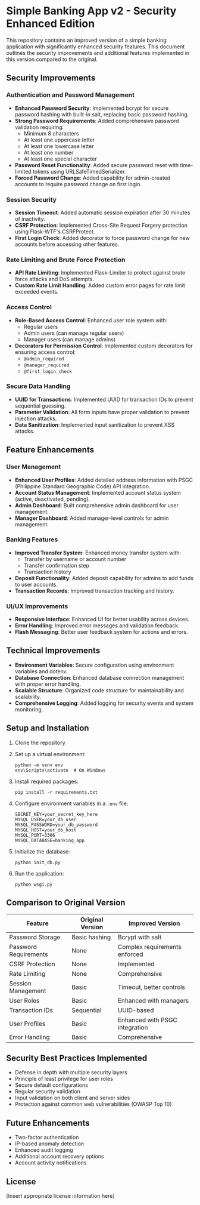 # Simple Banking App v2 - Security Enhanced Edition

This repository contains an improved version of a simple banking application with significantly enhanced security features. This document outlines the security improvements and additional features implemented in this version compared to the original.

## Security Improvements

### Authentication and Password Management

- **Enhanced Password Security**: Implemented bcrypt for secure password hashing with built-in salt, replacing basic password hashing.
- **Strong Password Requirements**: Added comprehensive password validation requiring:
  - Minimum 8 characters
  - At least one uppercase letter
  - At least one lowercase letter
  - At least one number
  - At least one special character
- **Password Reset Functionality**: Added secure password reset with time-limited tokens using URLSafeTimedSerializer.
- **Forced Password Change**: Added capability for admin-created accounts to require password change on first login.

### Session Security

- **Session Timeout**: Added automatic session expiration after 30 minutes of inactivity.
- **CSRF Protection**: Implemented Cross-Site Request Forgery protection using Flask-WTF's CSRFProtect.
- **First Login Check**: Added decorator to force password change for new accounts before accessing other features.

### Rate Limiting and Brute Force Protection

- **API Rate Limiting**: Implemented Flask-Limiter to protect against brute force attacks and DoS attempts.
- **Custom Rate Limit Handling**: Added custom error pages for rate limit exceeded events.

### Access Control

- **Role-Based Access Control**: Enhanced user role system with:
  - Regular users
  - Admin users (can manage regular users)
  - Manager users (can manage admins)
- **Decorators for Permission Control**: Implemented custom decorators for ensuring access control:
  - `@admin_required`
  - `@manager_required`
  - `@first_login_check`

### Secure Data Handling

- **UUID for Transactions**: Implemented UUID for transaction IDs to prevent sequential guessing.
- **Parameter Validation**: All form inputs have proper validation to prevent injection attacks.
- **Data Sanitization**: Implemented input sanitization to prevent XSS attacks.

## Feature Enhancements

### User Management

- **Enhanced User Profiles**: Added detailed address information with PSGC (Philippine Standard Geographic Code) API integration.
- **Account Status Management**: Implemented account status system (active, deactivated, pending).
- **Admin Dashboard**: Built comprehensive admin dashboard for user management.
- **Manager Dashboard**: Added manager-level controls for admin management.

### Banking Features

- **Improved Transfer System**: Enhanced money transfer system with:
  - Transfer by username or account number
  - Transfer confirmation step
  - Transaction history
- **Deposit Functionality**: Added deposit capability for admins to add funds to user accounts.
- **Transaction Records**: Improved transaction tracking and history.

### UI/UX Improvements

- **Responsive Interface**: Enhanced UI for better usability across devices.
- **Error Handling**: Improved error messages and validation feedback.
- **Flash Messaging**: Better user feedback system for actions and errors.

## Technical Improvements

- **Environment Variables**: Secure configuration using environment variables and dotenv.
- **Database Connection**: Enhanced database connection management with proper error handling.
- **Scalable Structure**: Organized code structure for maintainability and scalability.
- **Comprehensive Logging**: Added logging for security events and system monitoring.

## Setup and Installation

1. Clone the repository
2. Set up a virtual environment:
   ```
   python -m venv env
   env\Scripts\activate  # On Windows
   ```

3. Install required packages:
   ```
   pip install -r requirements.txt
   ```

4. Configure environment variables in a `.env` file:
   ```
   SECRET_KEY=your_secret_key_here
   MYSQL_USER=your_db_user
   MYSQL_PASSWORD=your_db_password
   MYSQL_HOST=your_db_host
   MYSQL_PORT=3306
   MYSQL_DATABASE=banking_app
   ```

5. Initialize the database:
   ```
   python init_db.py
   ```

6. Run the application:
   ```
   python wsgi.py
   ```

## Comparison to Original Version

| Feature | Original Version | Improved Version |
|---------|-----------------|------------------|
| Password Storage | Basic hashing | Bcrypt with salt |
| Password Requirements | None | Complex requirements enforced |
| CSRF Protection | None | Implemented |
| Rate Limiting | None | Comprehensive |
| Session Management | Basic | Timeout, better controls |
| User Roles | Basic | Enhanced with managers |
| Transaction IDs | Sequential | UUID-based |
| User Profiles | Basic | Enhanced with PSGC integration |
| Error Handling | Basic | Comprehensive |

## Security Best Practices Implemented

- Defense in depth with multiple security layers
- Principle of least privilege for user roles
- Secure default configurations
- Regular security validation
- Input validation on both client and server sides
- Protection against common web vulnerabilities (OWASP Top 10)

## Future Enhancements

- Two-factor authentication
- IP-based anomaly detection
- Enhanced audit logging
- Additional account recovery options
- Account activity notifications

## License

[Insert appropriate license information here]